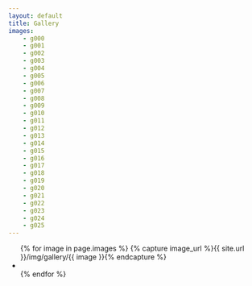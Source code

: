 ```yaml
---
layout: default
title: Gallery
images:
    - g000
    - g001
    - g002
    - g003
    - g004
    - g005
    - g006
    - g007
    - g008
    - g009
    - g010
    - g011
    - g012
    - g013
    - g014
    - g015
    - g016
    - g017
    - g018
    - g019
    - g020
    - g021
    - g022
    - g023
    - g024
    - g025
---
```

<ul class="gallery">
{% for image in page.images %}
    {% capture image_url %}{{ site.url }}/img/gallery/{{ image }}{% endcapture %}
    <li><a href="{{ image_url }}.jpg" rel="lightbox[gallery]"><img src="{{ image_url }}_thumb.jpg" alt=""/></a></li>
{% endfor %}
</ul>
